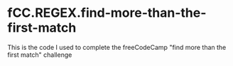 # fCC.REGEX.find-more-than-the-first-match
This is the code I used to complete the freeCodeCamp "find more than the first match" challenge
